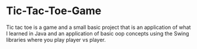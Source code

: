 # Tic-Tac-Toe-Game
Tic tac toe is a game and a small basic project that is an application of what I learned in Java and an application of basic oop concepts using the Swing libraries where you play player vs player.
